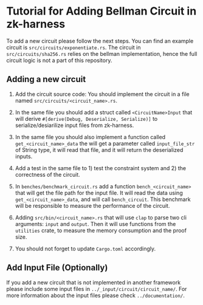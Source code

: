 # Tutorial for Adding Bellman Circuit in zk-harness

To add a new circuit please follow the next steps.
You can find an example circuit is `src/circuits/exponentiate.rs`.
The circuit in `src/circuits/sha256.rs` relies on the bellman implementation, hence the full circuit logic is not a part of this repository.

## Adding a new circuit

1. Add the circuit source code: You should implement the circuit in a file named `src/circuits/<circuit_name>.rs`.

2. In the same file you should add a struct called `<CircuitName>Input` that will derive `#[derive(Debug, Deserialize, Serialize)]`
to serialize/desiarilize input files from zk-harness.

3. In the same file you should also implement a function called `get_<circuit_name>_data`
the will get a parameter called `input_file_str` of String type, 
it will read that file, and it will return the deserialized inputs.

4.  Add a test in the same file to 1) test the constraint system and 2) the correctness of the circuit.

5. In `benches/benchmark_circuit.rs` add a function `bench_<circuit_name>` that will get
the file path for the input file. It will read the data using `get_<circuit_name>_data`, and will call `bench_circuit`. 
This benchmark will be responsible to measure the performance of the circuit.

6. Adding `src/bin/<circuit_name>.rs` that will use `clap` to parse two cli arguments: 
`input` and `output`. Then it will use functions from the `utilities` crate,
to measure the memory consumption and the proof size. 

7. You should not forget to update `Cargo.toml` accordingly.

## Add Input File (Optionally)

If you add a new circuit that is not implemented in another framework please include some input files in `../_input/circuit/circuit_name/`.
For more information about the input files please check `../documentation/`.